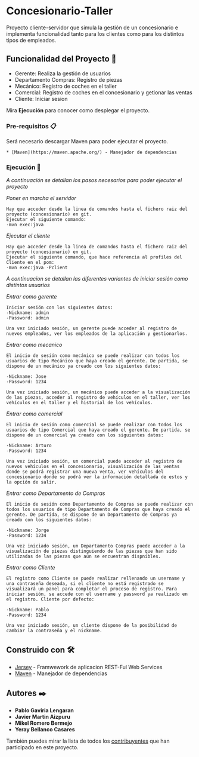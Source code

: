 # Concesionario-Taller

Proyecto cliente-servidor que simula la gestión de un concesionario e implementa funcionalidad tanto para los clientes como para los distintos tipos de empleados.

## Funcionalidad del Proyecto 🚀

* Gerente: Realiza la gestión de usuarios 
* Departamento Compras: Registro de piezas
* Mecánico: Registro de coches en el taller
* Comercial: Registro de coches en el concesionario y getionar las ventas
* Cliente: Iniciar sesion

Mira **Ejecución** para conocer como desplegar el proyecto.


### Pre-requisitos 📋

Será necesario descargar Maven para poder ejecutar el proyecto.
```
* [Maven](https://maven.apache.org/) - Manejador de dependencias
```

### Ejecución 🔧

_A continuación se detallan los pasos necesarios para poder ejecutar el proyecto_

_Poner en marcha el servidor_

```
Hay que acceder desde la linea de comandos hasta el fichero raiz del proyecto (concesionario) en git.
Ejecutar el siguiente comando:
-mvn exec:java
```

_Ejecutar el cliente_

```
Hay que acceder desde la linea de comandos hasta el fichero raiz del proyecto (concesionario) en git.
Ejecutar el siguiente comando, que hace referencia al profiles del Cliente en el pom:
-mvn exec:java -Pclient
```

_A continuacion se detallan las diferentes variantes de iniciar sesión como distintos usuarios_

_Entrar como gerente_

```
Iniciar sesión con los siguientes datos:
-Nickname: admin
-Password: admin

Una vez iniciado sesión, un gerente puede acceder al registro de nuevos empleados, ver los empleados de la aplicación y gestionarlos.

```

_Entrar como mecanico_

```
El inicio de sesión como mecánico se puede realizar con todos los usuarios de tipo Mecánico que haya creado el gerente. De partida, se dispone de un mecánico ya creado con los siguientes datos:

-Nickname: Jose
-Password: 1234

Una vez iniciado sesión, un mecánico puede acceder a la visualización de las piezas, acceder al registro de vehículos en el taller, ver los vehículos en el taller y el historial de los vehículos.

```

_Entrar como comercial_

```
El inicio de sesión como comercial se puede realizar con todos los usuarios de tipo Comercial que haya creado el gerente. De partida, se dispone de un comercial ya creado con los siguientes datos:

-Nickname: Arturo
-Password: 1234

Una vez iniciado sesión, un comercial puede acceder al registro de nuevos vehículos en el concesionario, visualización de las ventas donde se podrá registrar una nueva venta, ver vehículos del concesionario donde se podrá ver la información detallada de estos y la opción de salir.

```

_Entrar como Departamento de Compras_

```
El inicio de sesión como Departamento de Compras se puede realizar con todos los usuarios de tipo Departamento de Compras que haya creado el gerente. De partida, se dispone de un Departamento de Compras ya creado con los siguientes datos:

-Nickname: Jorge
-Password: 1234

Una vez iniciado sesión, un Departamento Compras puede acceder a la visualización de piezas distinguiendo de las piezas que han sido utilizadas de las piezas que aún se encuentran dispnibles.

```

_Entrar como Cliente_

```
El registro como Cliente se puede realizar rellenando un username y una contraseña deseada, si el cliente no está registrado se visualizará un panel para completar el proceso de registro. Para iniciar sesión, se accede con el username y password ya realizado en el registro. Cliente por defecto:

-Nickname: Pablo
-Password: 1234

Una vez iniciado sesión, un cliente dispone de la posibilidad de cambiar la contraseña y el nickname.

```

## Construido con 🛠️

* [Jersey](http://www.dropwizard.io/1.0.2/docs/) - Framwework de aplicacion REST-Ful Web Services
* [Maven](https://maven.apache.org/) - Manejador de dependencias

## Autores ✒️

* **Pablo Gaviria Lengaran** 
* **Javier Martin Aizpuru** 
* **Mikel Romero Bermejo**
* **Yeray Bellanco Casares**

También puedes mirar la lista de todos los [contribuyentes](https://github.com/javimartin22/grupo07spq/contributors) que han participado en este proyecto. 

